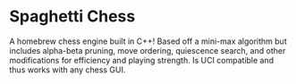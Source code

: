 # Spaghetti Chess
A homebrew chess engine built in C++! Based off a mini-max algorithm but includes alpha-beta pruning, move ordering, quiescence search, and other modifications for efficiency and playing strength. Is UCI compatible and thus works with any chess GUI.

